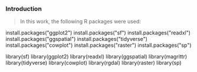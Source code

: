 ### Introduction
> In this work, the following R packages were used: 

  install.packages("ggplot2")
  install.packages("sf")
  install.packages("readxl")
  install.packages("ggspatial")
  install.packages("tidyverse")
  install.packages("cowplot")
  install.packages("raster")
  install.packages("sp")

  library(sf)
  library(ggplot2)
  library(readxl)
  library(ggspatial)
  library(magrittr)
  library(tidyverse)
  library(cowplot)
  library(rgdal)
  library(raster)
  library(sp)

